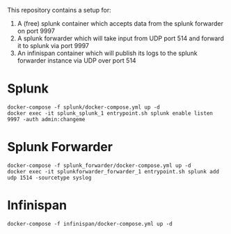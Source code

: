 This repository contains a setup for:  
1. A (free) splunk container which accepts data from the splunk forwarder on port 9997
2. A splunk forwarder which will take input from UDP port 514 and forward it to splunk via port 9997
3. An infinispan container which will publish its logs to the splunk forwarder instance via UDP over port 514

# Splunk
    docker-compose -f splunk/docker-compose.yml up -d
    docker exec -it splunk_splunk_1 entrypoint.sh splunk enable listen 9997 -auth admin:changeme

# Splunk Forwarder
    docker-compose -f splunk_forwarder/docker-compose.yml up -d
    docker exec -it splunkforwarder_forwarder_1 entrypoint.sh splunk add udp 1514 -sourcetype syslog

# Infinispan
    docker-compose -f infinispan/docker-compose.yml up -d
